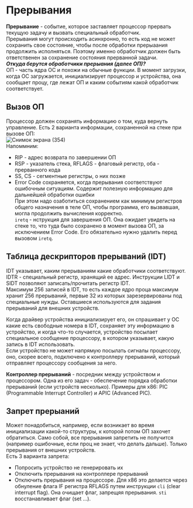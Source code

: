 # Прерывания  
**Прерывание** - событие, которое заставляет процессор прервать текущую задачу и вызвать специальный обработчик.  
Прерывания могут происходить асинхронно, то есть код не может сохранить свое состояние, чтобы после обработки прерыаания продолжить исполняться. 
Поэтому именно обработчик должен быть ответственен за сохранение состояния прерванной задачи.  
***Откуда берутся обработчики прерыания (далее ОП)?***  
ОП - часть ядра ОС и похожи на обычные функции. В момент загрузки, когда ОС загружается, инициализирует процессор и устройства, она сообщает процу, где лежат ОП и 
каким событиям какой обработчик соответствует.  
## Вызов ОП  
Процессор должен сохранять информацию о том, куда вернуть управление. Есть 2 варианта информации, сохраненной на стеке при вызове ОП:  
![Снимок экрана (354)](https://github.com/BorisDeLaMar/Operating_systems/assets/91004615/a37caae8-d929-4287-8c66-8ac16d0a3e00)  
Напоммним:  
* RIP - адрес возврата по завершении ОП
* RSP - указатель стека, RFLAGS - флаговый регистр, оба - прерванного кода
* SS, CS - сегментные регистры, о них позже
* Error Code сохраняется, когда прерывания соответствуют ошибочным ситуациям. Содержит полезную информацию для дальнейшей обработки ошибки  
При этом надо озаботиться сохранением как минимум регистров общего назначения в теле ОП, чтобы программа, его вызвавшая, могла продолжить вычисления корректно.  
`iretq` - нструкция для завершения ОП. Она ожидает увидеть на стеке то, что туда было сохранено в момент вызова ОП, за исключением Error Code.
Его обязательно нужно удалить перед вызовом `iretq`.
## Таблица дескрипторов прерываний (IDT)  
IDT указывает, каким прерываниям какие обработчики соответствуют.  
IDTR - специальный регистр, хранящий ее адрес. Инструкции LIDT и SIDT позволяют записать/прочитать регистр IDT.  
Максимум 256 записей в IDT, то есть каждое ядро проца максимум хранит 256 прерываний, первые 32 из которых зарезервированы под специальные нужды. 
Оставшиеся используются для задания прерываний для внешних устройств.  

Когда драйвер устройства инициализирует его, он спрашивает у ОС какие есть свободные номера в IDT, сохраняет эту информацию в устройство, и когда что-то случается, 
устройство посылает специальное сообщение процессору, в котором указывает, какую запись в IDT использовать.  
Если устройство не может напрямую посылать сигналы процессору, оно, скорее всего, подключено к контроллеру прерываний, 
который отправляет процессору сообщения за него.  

**Контроллер прерываний** - посредник между устройством и процессором. Одна из его задач - обеспечение порядка обработки прерываний (если устройств несколько). 
Примеры для x86: PIC (Programmable Interrupt Controller) и APIC (Advanced PIC).  
## Запрет прерыаний  
Может понадобиться, например, если возникает во время инициализации какой-то структуры, к которой потом ОП захочет обратиться. 
Само собой, все прерывания запретить не получится (например ошибочные, если проц не знает, что делать дальше). Только прерывания от внешних устройств.  
Есть 3 варианта запрета:  
* Попросить устройство не генерировать их
* Отключить прерывания на контроллере прерываний
* Отключить прерывания на процессоре. Для x86 это делается через обнуление флага IF регистра RFLAGS путем инструкции `cli` (clear interrupt flag).
 Она очищает флаг, запрещяя прерывания. `sti` восстанавливает флаг (set ...).
